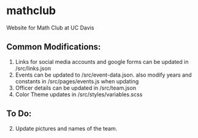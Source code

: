 # mathclub
Website for Math Club at UC Davis

## Common Modifications:
1. Links for social media accounts and google forms can be updated in /src/links.json
3. Events can be updated to /src/event-data.json. also modify years and constants in /src/pages/events.js when updating
4. Officer details can be updated in /src/team.json
5. Color Theme updates in /src/styles/variables.scss

## To Do:
2. Update pictures and names of the team. 

